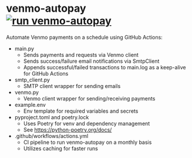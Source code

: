 # venmo-autopay [![run venmo-autopay](https://github.com/RileyMartinez/venmo-autopay/actions/workflows/actions.yml/badge.svg)](https://github.com/RileyMartinez/venmo-autopay/actions/workflows/actions.yml)
Automate Venmo payments on a schedule using GitHub Actions:
- main.py
  - Sends payments and requests via Venmo client
  - Sends success/failure email notifications via SmtpClient
  - Appends successful/failed transactions to main.log as a keep-alive for GitHub Actions
- smtp_client.py
  - SMTP client wrapper for sending emails
- venmo.py
  - Venmo client wrapper for sending/receiving payments
- example.env
  - Env template for required variables and secrets
- pyproject.toml and poetry.lock
  - Uses Poetry for venv and dependency management
  - See https://python-poetry.org/docs/
- .github/workflows/actions.yml
  - CI pipeline to run venmo-autopay on a monthly basis
  - Utilizes caching for faster runs

